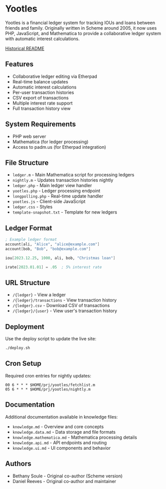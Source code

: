 # Yootles

Yootles is a financial ledger system for tracking IOUs and loans between friends and family. Originally written in Scheme around 2005, it now uses PHP, JavaScript, and Mathematica to provide a collaborative ledger system with automatic interest calculations.

[Historical README](./README.historical.md)

## Features

- Collaborative ledger editing via Etherpad
- Real-time balance updates
- Automatic interest calculations
- Per-user transaction histories
- CSV export of transactions
- Multiple interest rate support
- Full transaction history view

## System Requirements

- PHP web server
- Mathematica (for ledger processing)
- Access to padm.us (for Etherpad integration)

## File Structure

- `ledger.m` - Main Mathematica script for processing ledgers
- `nightly.m` - Updates transaction histories nightly
- `ledger.php` - Main ledger view handler
- `yootles.php` - Ledger processing endpoint
- `longpolling.php` - Real-time update handler
- `yootles.js` - Client-side JavaScript
- `ledger.css` - Styles
- `template-snapshot.txt` - Template for new ledgers

## Ledger Format

```scheme
; Example ledger format
account[ali, "Alice", "alice@example.com"]
account[bob, "Bob", "bob@example.com"]

iou[2023.12.25, 1000, ali, bob, "Christmas loan"]

irate[2023.01.01] = .05  ; 5% interest rate
```

## URL Structure

- `/{ledger}` - View a ledger
- `/{ledger}/transactions` - View transaction history
- `/{ledger}.csv` - Download CSV of transactions
- `/{ledger}/{user}` - View user's transaction history

## Deployment

Use the deploy script to update the live site:

```bash
./deploy.sh
```

## Cron Setup

Required cron entries for nightly updates:

```cron
00 6 * * * $HOME/prj/yootles/fetchlist.m
05 6 * * * $HOME/prj/yootles/nightly.m
```

## Documentation

Additional documentation available in knowledge files:
- `knowledge.md` - Overview and core concepts
- `knowledge.data.md` - Data storage and file formats
- `knowledge.mathematica.md` - Mathematica processing details
- `knowledge.api.md` - API endpoints and routing
- `knowledge.ui.md` - UI components and behavior

## Authors

- Bethany Soule - Original co-author (Scheme version)
- Daniel Reeves - Original co-author and maintainer
